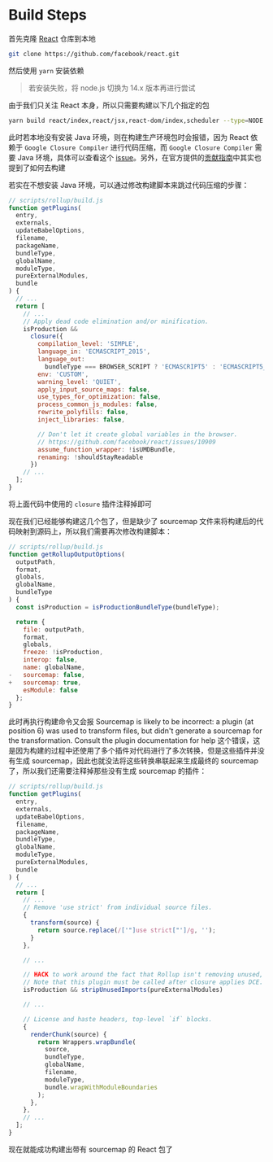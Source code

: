 # Build Steps

首先克隆 [React](https://github.com/facebook/react) 仓库到本地

```bash
git clone https://github.com/facebook/react.git
```

然后使用 `yarn` 安装依赖

> 若安装失败，将 node.js 切换为 14.x 版本再进行尝试

由于我们只关注 React 本身，所以只需要构建以下几个指定的包

```bash
yarn build react/index,react/jsx,react-dom/index,scheduler --type=NODE
```

此时若本地没有安装 Java 环境，则在构建生产环境包时会报错，因为 React 依赖于 `Google Closure Compiler` 进行代码压缩，而 `Google Closure Compiler` 需要 Java 环境，具体可以查看这个 [issue](https://github.com/facebook/react/issues/19656#issuecomment-676850028)。另外，在官方提供的[贡献指南](https://reactjs.org/docs/how-to-contribute.html#contribution-prerequisites)中其实也提到了如何去构建

若实在不想安装 Java 环境，可以通过修改构建脚本来跳过代码压缩的步骤：

```js
// scripts/rollup/build.js
function getPlugins(
  entry,
  externals,
  updateBabelOptions,
  filename,
  packageName,
  bundleType,
  globalName,
  moduleType,
  pureExternalModules,
  bundle
) {
  // ...
  return [
    // ...
    // Apply dead code elimination and/or minification.
    isProduction &&
      closure({
        compilation_level: 'SIMPLE',
        language_in: 'ECMASCRIPT_2015',
        language_out:
          bundleType === BROWSER_SCRIPT ? 'ECMASCRIPT5' : 'ECMASCRIPT5_STRICT',
        env: 'CUSTOM',
        warning_level: 'QUIET',
        apply_input_source_maps: false,
        use_types_for_optimization: false,
        process_common_js_modules: false,
        rewrite_polyfills: false,
        inject_libraries: false,

        // Don't let it create global variables in the browser.
        // https://github.com/facebook/react/issues/10909
        assume_function_wrapper: !isUMDBundle,
        renaming: !shouldStayReadable
      })
    // ...
  ];
}
```

将上面代码中使用的 `closure` 插件注释掉即可

现在我们已经能够构建这几个包了，但是缺少了 sourcemap 文件来将构建后的代码映射到源码上，所以我们需要再次修改构建脚本：

```js
// scripts/rollup/build.js
function getRollupOutputOptions(
  outputPath,
  format,
  globals,
  globalName,
  bundleType
) {
  const isProduction = isProductionBundleType(bundleType);

  return {
    file: outputPath,
    format,
    globals,
    freeze: !isProduction,
    interop: false,
    name: globalName,
-   sourcemap: false,
+   sourcemap: true,
    esModule: false
  };
}
```

此时再执行构建命令又会报 Sourcemap is likely to be incorrect: a plugin (at position 6) was used to transform files, but didn't generate a sourcemap for the transformation. Consult the plugin documentation for help 这个错误，这是因为构建的过程中还使用了多个插件对代码进行了多次转换，但是这些插件并没有生成 sourcemap，因此也就没法将这些转换串联起来生成最终的 sourcemap 了，所以我们还需要注释掉那些没有生成 sourcemap 的插件：

```js
// scripts/rollup/build.js
function getPlugins(
  entry,
  externals,
  updateBabelOptions,
  filename,
  packageName,
  bundleType,
  globalName,
  moduleType,
  pureExternalModules,
  bundle
) {
  // ...
  return [
    // ...
    // Remove 'use strict' from individual source files.
    {
      transform(source) {
        return source.replace(/['"]use strict["']/g, '');
      }
    },

    // ...

    // HACK to work around the fact that Rollup isn't removing unused, pure-module imports.
    // Note that this plugin must be called after closure applies DCE.
    isProduction && stripUnusedImports(pureExternalModules)

    // ...

    // License and haste headers, top-level `if` blocks.
    {
      renderChunk(source) {
        return Wrappers.wrapBundle(
          source,
          bundleType,
          globalName,
          filename,
          moduleType,
          bundle.wrapWithModuleBoundaries
        );
      },
    },
    // ...
  ];
}
```

现在就能成功构建出带有 sourcemap 的 React 包了
